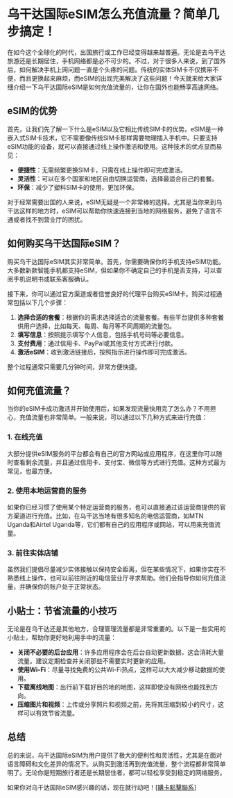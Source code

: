 # 乌干达国际eSIM怎么充值流量？简单几步搞定！

在如今这个全球化的时代，出国旅行或工作已经变得越来越普遍。无论是去乌干达旅游还是长期居住，手机网络都是必不可少的。不过，对于很多人来说，到了国外后，如何解决手机上网问题一直是个头疼的问题。传统的实体SIM卡不仅携带不便，而且更换起来麻烦，而eSIM的出现完美解决了这些问题！今天就来给大家详细介绍一下乌干达国际eSIM是如何充值流量的，让你在国外也能畅享高速网络。

## eSIM的优势

首先，让我们先了解一下什么是eSIM以及它相比传统SIM卡的优势。eSIM是一种嵌入式SIM卡技术，它不需要像传统SIM卡那样需要物理插入手机中。只要支持eSIM功能的设备，就可以直接通过线上操作激活和使用。这种技术的优点显而易见：

- **便捷性**：无需频繁更换SIM卡，只需在线上操作即可完成激活。
- **灵活性**：可以在多个国家和地区自由切换运营商，选择最适合自己的套餐。
- **环保**：减少了塑料SIM卡的使用，更加环保。

对于经常需要出国的人来说，eSIM无疑是一个非常棒的选择。尤其是当你来到乌干达这样的地方时，eSIM可以帮助你快速连接到当地的网络服务，避免了语言不通或者找不到营业厅的困扰。

## 如何购买乌干达国际eSIM？

购买乌干达国际eSIM其实非常简单。首先，你需要确保你的手机支持eSIM功能。大多数新款智能手机都支持eSIM，但如果你不确定自己的手机是否支持，可以查阅手机说明书或联系客服确认。

接下来，你可以通过官方渠道或者信誉良好的代理平台购买eSIM卡。购买过程通常包括以下几个步骤：

1. **选择合适的套餐**：根据你的需求选择适合的流量套餐。有些平台提供多种套餐供用户选择，比如每天、每周、每月等不同周期的流量包。
2. **填写信息**：按照提示填写个人信息，包括手机号码等必要信息。
3. **支付费用**：通过信用卡、PayPal或其他支付方式进行付款。
4. **激活eSIM**：收到激活链接后，按照指示进行操作即可完成激活。

整个过程通常只需要几分钟时间，非常方便快捷。

## 如何充值流量？

当你的eSIM卡成功激活并开始使用后，如果发现流量快用完了怎么办？不用担心，充值流量也非常简单。一般来说，可以通过以下几种方式来进行充值：

### 1. 在线充值
大部分提供eSIM服务的平台都会有自己的官方网站或应用程序，在这里你可以随时查看剩余流量，并且通过信用卡、支付宝、微信等方式进行充值。这种方式最为常见，也最方便。

### 2. 使用本地运营商的服务
如果你已经习惯了使用某个特定运营商的服务，也可以直接通过该运营商提供的官方渠道进行充值。比如，在乌干达当地有很多知名的电信运营商，如MTN Uganda和Airtel Uganda等，它们都有自己的应用程序或网站，可以用来充值流量。

### 3. 前往实体店铺
虽然我们提倡尽量减少实体接触以保持安全距离，但在某些情况下，如果你实在不熟悉线上操作，也可以前往附近的电信营业厅寻求帮助。他们会指导你如何充值流量，并确保你的账户处于正常状态。

## 小贴士：节省流量的小技巧

无论是在乌干达还是其他地方，合理管理流量都是非常重要的。以下是一些实用的小贴士，帮助你更好地利用手中的流量：

- **关闭不必要的后台应用**：许多应用程序会在后台自动更新数据，这会消耗大量流量。建议定期检查并关闭那些不需要实时更新的应用。
- **使用Wi-Fi**：尽量寻找免费的公共Wi-Fi热点，这样可以大大减少移动数据的使用。
- **下载离线地图**：出行前下载好目的地的地图，这样即使没有网络也能找到方向。
- **压缩图片和视频**：上传或分享照片和视频之前，先将其压缩到较小的尺寸，这样可以有效节省流量。

## 总结

总的来说，乌干达国际eSIM为用户提供了极大的便利性和灵活性，尤其是在面对语言障碍和文化差异的情况下。从购买到激活再到充值流量，整个流程都非常简单明了。无论你是短期旅行者还是长期居住者，都可以轻松享受到稳定的网络服务。

如果你对乌干达国际eSIM感兴趣的话，现在就行动吧！[[購卡點擊聯系](https://t.me/s/esim1088)]